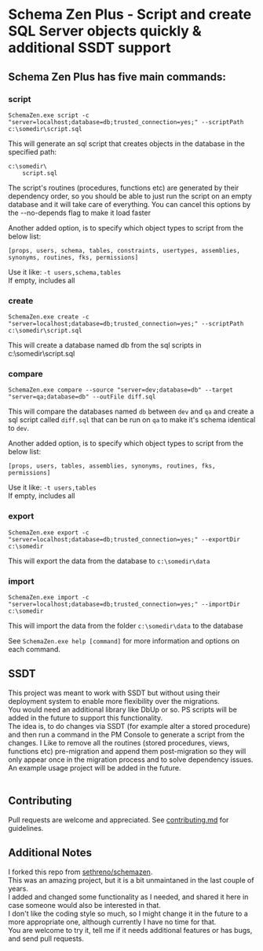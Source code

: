 # Schema Zen Plus - Script and create SQL Server objects quickly & additional SSDT support

## Schema Zen Plus has five main commands:

### script

    SchemaZen.exe script -c "server=localhost;database=db;trusted_connection=yes;" --scriptPath c:\somedir\script.sql

This will generate an sql script that creates objects in the database in the specified path:
```
c:\somedir\
	script.sql
```  
  
The script's routines (procedures, functions etc) are generated by their dependency order, so you should be able to just run the script on an empty database and it will take care of everything. You can cancel this options by the --no-depends flag to make it load faster  
    
Another added option, is to specify which object types to script from the below list:
```
[props, users, schema, tables, constraints, usertypes, assemblies, synonyms, routines, fks, permissions]
```  
Use it like: `-t users,schema,tables`  
If empty, includes all
  
  

### create

    SchemaZen.exe create -c "server=localhost;database=db;trusted_connection=yes;" --scriptPath c:\somedir\script.sql

This will create a database named db from the sql scripts in c:\somedir\script.sql


### compare

	SchemaZen.exe compare --source "server=dev;database=db" --target "server=qa;database=db" --outFile diff.sql

This will compare the databases named `db` between `dev` and `qa` and
create a sql script called `diff.sql` that can be run on `qa` to make it's
schema identical to `dev`.
  
Another added option, is to specify which object types to script from the below list:
```
[props, users, tables, assemblies, synonyms, routines, fks, permissions]
```  
Use it like: `-t users,tables`  
If empty, includes all


### export

    SchemaZen.exe export -c "server=localhost;database=db;trusted_connection=yes;" --exportDir c:\somedir

This will export the data from the database to `c:\somedir\data`


### import

    SchemaZen.exe import -c "server=localhost;database=db;trusted_connection=yes;" --importDir c:\somedir

This will import the data from the folder `c:\somedir\data` to the database
  
  
See ```SchemaZen.exe help [command]``` for more information and options on each command.
  

## SSDT
This project was meant to work with SSDT but without using their deployment system to enable more flexibility over the migrations.  
You would need an additional library like DbUp or so. PS scripts will be added in the future to support this functionality.  
The idea is, to do changes via SSDT (for example alter a stored procedure) and then run a command in the PM Console to generate a script from the changes.
I Like to remove all the routines (stored procedures, views, functions etc) pre-migration and append them post-migration so they will only appear once in the migration process and to solve dependency issues.  
An example usage project will be added in the future.
<br><br>

## Contributing
Pull requests are welcome and appreciated. See [contributing.md](contributing.md) for guidelines.

## Additional Notes
I forked this repo from [sethreno/schemazen](https://github.com/sethreno/schemazen).  
This was an amazing project, but it is a bit unmaintaned in the last couple of years.  
I added and changed some functionality as I needed, and shared it here in case someone would also be interested in that.  
I don't like the coding style so much, so I might change it in the future to a more appropriate one, although currently I have no time for that.  
You are welcome to try it, tell me if it needs additional features or has bugs, and send pull requests.  


